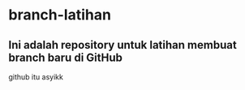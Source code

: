 # branch-latihan
## Ini adalah repository untuk latihan membuat branch baru di GitHub
github itu asyikk
